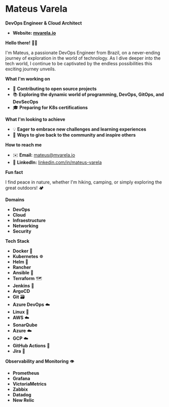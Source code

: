 # Mateus Varela
**DevOps Engineer & Cloud Architect**

- **Website: [mvarela.io](https://mvarela.io)**

**Hello there!** 👋🤓

I'm Mateus, a passionate DevOps Engineer from Brazil, on a never-ending journey of exploration in the world of technology. As I dive deeper into the tech world, I continue to be captivated by the endless possibilities this exciting journey unveils.

**What I'm working on**

- 🚀 **Contributing to open source projects**
- 📚 **Exploring the dynamic world of programming, DevOps, GitOps, and DevSecOps**
- 🎓 **Preparing for K8s certifications**

**What I'm looking to achieve**

- 💡 **Eager to embrace new challenges and learning experiences**
- 🤝 **Ways to give back to the community and inspire others**

**How to reach me**

- ✉️ **Email:** [mateus@mvarela.io](mailto:mateus@mvarela.io)
- 💼 **LinkedIn:** [linkedin.com/in/mateus-varela](https://www.linkedin.com/in/mateus-varela/)

**Fun fact**

I find peace in nature, whether I'm hiking, camping, or simply exploring the great outdoors! 🏕️

**Domains**

- **DevOps**
- **Cloud**
- **Infraestructure**
- **Networking**
- **Security**

**Tech Stack**

- **Docker** 🐳
- **Kubernetes** ☸️
- **Helm** 🎩
- **Rancher** 
- **Ansible** 🐍
- **Terraform** 🗺️
- **Jenkins** 🔨
- **ArgoCD**
- **Git** 🗃️
- **Azure DevOps** ☁️
- **Linux** 🐧
- **AWS** ☁️
- **SonarQube**
- **Azure** ☁️
- **GCP** ☁️
- **GitHub Actions** 🚀
- **Jira** 🐉

**Observability and Monitoring** 👁️

- **Prometheus**
- **Grafana**
- **VictoriaMetrics**
- **Zabbix**
- **Datadog**
- **New Relic**

<!---
mateus-varela/mateus-varela is a ✨ special ✨ repository because its `README.md` (this file) appears on your GitHub profile.
You can click the Preview link to take a look at your changes.
--->
